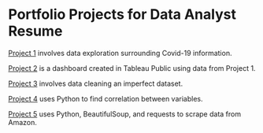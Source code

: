 # Portfolio Projects for Data Analyst Resume

[Project 1](https://github.com/anacionales/PortfolioProjects/tree/main/DataExploration)
involves data exploration surrounding Covid-19 information.

[Project 2](https://public.tableau.com/app/profile/anjomar.nacionales/viz/CovidDashboard_16459366981540/Dashboard1?publish=yes)
is a dashboard created in Tableau Public using data from Project 1.

[Project 3](https://github.com/anacionales/PortfolioProjects/tree/main/DataCleaning)
involves data cleaning an imperfect dataset.

[Project 4](https://github.com/anacionales/PortfolioProjects/blob/main/CorrelationInPython/Movie%20Correlation%20Project.ipynb)
uses Python to find correlation between variables.

[Project 5](https://github.com/anacionales/PortfolioProjects/blob/main/AmazonWebScraping/Amazon%20Web%20Scraper%20Project.ipynb)
uses Python, BeautifulSoup, and requests to scrape data from Amazon.
